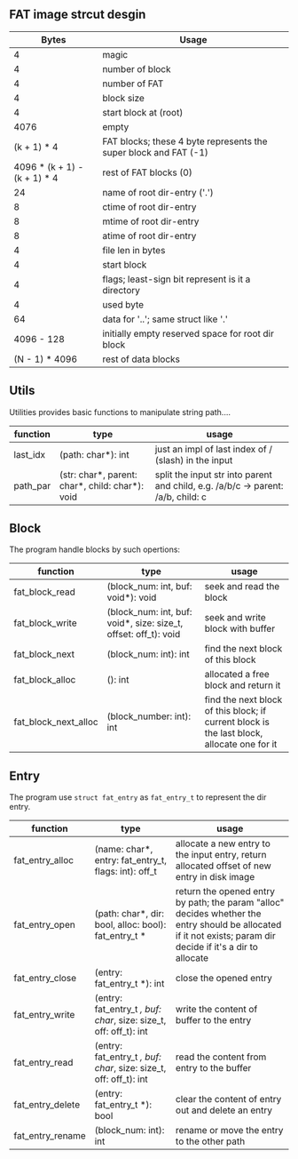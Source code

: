 
## FAT image strcut desgin


| Bytes                        | Usage                                                            |
| ---------------------------- | ---------------------------------------------------------------- |
| 4                            | magic                                                            |
| 4                            | number of block                                                  |
| 4                            | number of FAT                                                    |
| 4                            | block size                                                       |
| 4                            | start block at (root)                                            |
| 4076                         | empty                                                            |
| (k + 1) * 4                  | FAT blocks; these 4 byte represents the super block and FAT (-1) |
| 4096 * (k + 1) - (k + 1) * 4 | rest of FAT blocks (0)                                           |
| 24                           | name of root dir-entry ('.')                                     |
| 8                            | ctime of root dir-entry                                          |
| 8                            | mtime of root dir-entry                                          |
| 8                            | atime of root dir-entry                                          |
| 4                            | file len in bytes                                                |
| 4                            | start block                                                      |
| 4                            | flags; least-sign bit represent is it a directory                |
| 4                            | used byte                                                        |
| 64                           | data for '..'; same struct like '.'                              |
| 4096 - 128                   | initially empty reserved space for root dir block                |
| (N - 1) * 4096               | rest of data blocks                                              |

## Utils

Utilities provides basic functions to manipulate string path....

| function | type                                            | usage                                                                            |
| -------- | ----------------------------------------------- | -------------------------------------------------------------------------------- |
| last_idx | (path: char*): int                              | just an impl of last index of / (slash) in the input                             |
| path_par | (str: char*, parent: char*, child: char*): void | split the input str into parent and child, e.g. /a/b/c -> parent: /a/b, child: c |

## Block

The program handle blocks by such opertions:

| function             | type                                                            | usage                                                                                      |
| -------------------- | --------------------------------------------------------------- | ------------------------------------------------------------------------------------------ |
| fat_block_read       | (block_num: int, buf: void*): void                              | seek and read the block                                                                    |
| fat_block_write      | (block_num: int, buf: void*, size: size_t, offset: off_t): void | seek and write block with buffer                                                           |
| fat_block_next       | (block_num: int): int                                           | find the next block of this block                                                          |
| fat_block_alloc      | (): int                                                         | allocated a free block and return it                                                       |
| fat_block_next_alloc | (block_number: int): int                                        | find the next block of this block; if current block is the last block, allocate one for it |

## Entry

The program use `struct fat_entry` as `fat_entry_t` to represent the dir entry.

| function         | type                                                              | usage                                                                                                                                                         |
| ---------------- | ----------------------------------------------------------------- | ------------------------------------------------------------------------------------------------------------------------------------------------------------- |
| fat_entry_alloc  | (name: char*, entry: fat_entry_t, flags: int): off_t              | allocate a new entry to the input entry, return allocated offset of new entry in disk image                                                                   |
| fat_entry_open   | (path: char*, dir: bool, alloc: bool): fat_entry_t *              | return the opened entry by path; the param "alloc" decides whether the entry should be allocated if it not exists; param dir decide if it's a dir to allocate |
| fat_entry_close  | (entry: fat_entry_t *): int                                       | close the opened entry                                                                                                                                        |
| fat_entry_write  | (entry: fat_entry_t *, buf: char*, size: size_t, off: off_t): int | write the content of buffer to the entry                                                                                                                      |
| fat_entry_read   | (entry: fat_entry_t *, buf: char*, size: size_t, off: off_t): int | read the content from entry to the buffer                                                                                                                     |
| fat_entry_delete | (entry: fat_entry_t *): bool                                      | clear the content of entry out and delete an entry                                                                                                            |
| fat_entry_rename | (block_num: int): int                                             | rename or move the entry to the other path                                                                                                                    |
